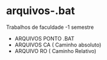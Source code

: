 # arquivos-.bat
Trabalhos de faculdade -1 semestre
* ARQUIVOS PONTO .BAT
* ARQUIVOS CA ( Caminho absoluto) 
* ARQUIVO RO ( Caminho Relativo)
